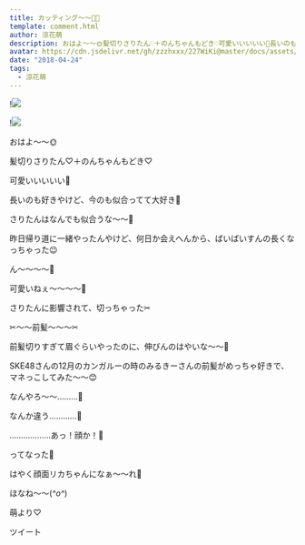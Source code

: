 ```yaml
---
title: カッティング〜〜👍🏻
template: comment.html
author: 涼花萌
description: おはよ〜〜🌞髪切りさりたん♡＋のんちゃんもどき♡可愛いいいいい💓長いのも好きやけど、今のも似合ってて大好き💓さりたんはなんでも似合う...
avatar: https://cdn.jsdelivr.net/gh/zzzhxxx/227WiKi@master/docs/assets/photo/avatar/moe.jpg
date: "2018-04-24"
tags:
  - 涼花萌
---
```


!![](https://cdn.jsdelivr.net/gh/227WiKi/227WiKi-image@master/blog-image/moe-2018-04-24_1.jpg)

!![](https://cdn.jsdelivr.net/gh/227WiKi/227WiKi-image@master/blog-image/moe-2018-04-24_2.jpg)








おはよ〜〜🌞







髪切りさりたん♡＋のんちゃんもどき♡









可愛いいいいい💓



長いのも好きやけど、今のも似合ってて大好き💓






さりたんはなんでも似合うな〜〜🤗







昨日帰り道に一緒やったんやけど、何日か会えへんから、ばいばいすんの長くなっちゃった😉





ん〜〜〜〜💓



可愛いねぇ〜〜〜〜💓

















さりたんに影響されて、切っちゃった✂︎

















✂︎〜〜前髪〜〜〜✂︎









前髪切りすぎて眉ぐらいやったのに、伸びんのはやいな〜〜🍬











SKE48さんの12月のカンガルーの時のみるきーさんの前髪がめっちゃ好きで、マネっこしてみた〜〜😊













なんやろ〜〜………🤔








なんか違う…………🤔












………………あっ！顔か！🙈







ってなった🙈










はやく顔面リカちゃんになぁ〜〜れ💫








ほなね〜〜(*^o^*)



萌より♡


ツイート



